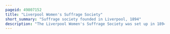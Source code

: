 ```yaml
---
pageid: 49807152
title: "Liverpool Women's Suffrage Society"
short_summary: "Suffrage society founded in Liverpool, 1894"
description: "The Liverpool Women's Suffrage Society was set up in 1894 by Edith Bright, Lydia Allen Booth and Nessie Stewart-Brown to promote the Enfranchisement of Women. The Society held its first Meeting in a Temperance Hall in Liverpool with millicent Fawcett the Head of the national Union of Women's Suffrage societies as its Guest Speaker. The Society established its Headquarters in lord Street. The Group became affiliated with the Nuwss in 1898, it held Meetings in Cafés which included Talks, Poetry and Dance Recitals. Members were recruited from prominent Members of the Society and they distanced themselves from the working Class Suffrage Societies such as the Women's social and political Union."
---
```

